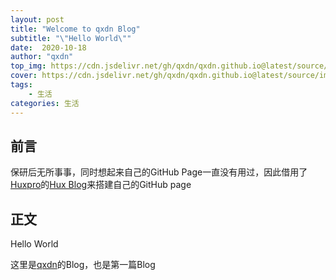 ```yaml
---
layout: post
title: "Welcome to qxdn Blog"
subtitle: "\"Hello World\""
date:  2020-10-18
author: "qxdn"
top_img: https://cdn.jsdelivr.net/gh/qxdn/qxdn.github.io@latest/source/images/post-helloworld/helloworld-bg.jpg
cover: https://cdn.jsdelivr.net/gh/qxdn/qxdn.github.io@latest/source/images/post-helloworld/helloworld-bg.jpg
tags:
    - 生活
categories: 生活
---
```


## 前言
保研后无所事事，同时想起来自己的GitHub Page一直没有用过，因此借用了[Huxpro](https://github.com/Huxpro)的[Hux Blog](https://github.com/Huxpro/huxpro.github.io)来搭建自己的GitHub page


## 正文
Hello World

这里是[qxdn](https://github.com/qxdn)的Blog，也是第一篇Blog